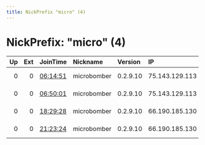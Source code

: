 ```yaml
---
title: NickPrefix "micro" (4)
---
```


# NickPrefix: "micro" (4)

|   Up |   Ext | JoinTime                                                                                            | Nickname    | Version   | IP             | AS                     | CC   |   ORp |   Dirp | OS    | Contact   |   eFamMembers |
|-----:|------:|:----------------------------------------------------------------------------------------------------|:------------|:----------|:---------------|:-----------------------|:-----|------:|-------:|:------|:----------|--------------:|
|    0 |     0 | [06:14:51](https://metrics.torproject.org/rs.html#details/CB7047668B4F44F0C4529A0A82A6A2A80474700E) | microbomber | 0.2.9.10  | 75.143.129.113 | Charter Communications | us   |   443 |      0 | Linux | None      |             1 |
|    0 |     0 | [06:50:01](https://metrics.torproject.org/rs.html#details/50630F3E39682C52D2846CB195B6061191DD6467) | microbomber | 0.2.9.10  | 75.143.129.113 | Charter Communications | us   |   443 |      0 | Linux | None      |             1 |
|    0 |     0 | [18:29:28](https://metrics.torproject.org/rs.html#details/6C271EFCB328FA9DF0C0C4FA06FC89DAA6DE05C6) | microbomber | 0.2.9.10  | 66.190.185.130 | Charter Communications | us   |   443 |      0 | Linux | None      |             1 |
|    0 |     0 | [21:23:24](https://metrics.torproject.org/rs.html#details/BA7A457962DCACD179463DCB33C75314450E8ED2) | microbomber | 0.2.9.10  | 66.190.185.130 | Charter Communications | us   |   443 |      0 | Linux | None      |             1 |
